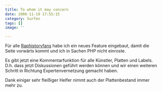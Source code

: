 ```yaml
---
title: To whom it may concern
date: 2006-11-19 17:55:15
category: Surfen
tags: []
image: ''

---
```


Für alle [Raphistoryfans](http://www.raphistory.net) habe ich ein neues Feature eingebaut, damit die Seite vorwärts kommt und ich in Sachen PHP nicht einroste.  

  

Es gibt jetzt eine Kommentarfunktion für alle Künstler, Platten und Labels. D.h. dass jetzt Diskussionen geführt werden können und wir einen weiteren Schritt in Richtung Expertenvernetzung gemacht haben.  

  

Dank einiger sehr fleißiger Helfer nimmt auch der Plattenbestand immer mehr zu.
